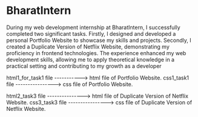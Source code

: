 # BharatIntern
During my web development internship at BharatIntern, I successfully completed two significant tasks. Firstly, I designed and developed a personal Portfolio Website to showcase my skills and projects. Secondly, I created a Duplicate Version of Netflix Website, demonstrating my proficiency in frontend technologies. The experience enhanced my web development skills, allowing me to apply theoretical knowledge in a practical setting and contributing to my growth as a developer

html1_for_task1 file -----------> html file of Portfolio Website.
                     css1_task1 file ----------------> css file of Portfolio Website.

html2_task3 file ---------------> html file of Duplicate Version of Netflix Website.
                    css3_task3 file ----------------> css file of Duplicate Version of Netflix Website.
